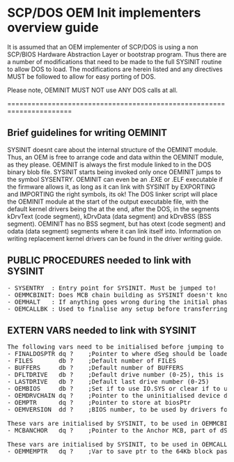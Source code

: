 # SCP/DOS OEM Init implementers overview guide 

It is assumed that an OEM implementer of SCP/DOS is using a non SCP/BIOS Hardware Abstraction Layer or bootstrap program.
Thus there are a number of modifications that need to be made to the full SYSINIT routine to allow DOS to load.
The modifications are herein listed and any directives MUST be followed to allow for easy porting of DOS.

Please note, OEMINIT MUST NOT use ANY DOS calls at all.

======================================================================

## Brief guidelines for writing OEMINIT

SYSINIT doesnt care about the internal structure of the OEMINIT module. Thus, an OEM is free to arrange code and data within the OEMINIT module, as they please. OEMINIT is always the first module linked to in the DOS binary blob file. SYSINIT starts being invoked only once OEMINIT jumps to the symbol SYSENTRY. OEMINIT can even be an .EXE or .ELF executable if the firmware allows it, as long as it can link with SYSINIT by EXPORTING and IMPORTING the right symbols, its ok! The DOS linker script will place the OEMINIT module at the start of the output executable file, with the default kernel drivers being the at the end, after the DOS, in the segments kDrvText (code segment), kDrvData (data segment) and kDrvBSS (BSS segment). OEMINIT has no BSS segment, but has otext (code segment) and odata (data segment) segments where it can link itself into. Information on writing replacement kernel drivers can be found in the driver writing guide.

## PUBLIC PROCEDURES needed to link with SYSINIT
<pre>
- SYSENTRY  : Entry point for SYSINIT. Must be jumped to!
- OEMMCBINIT: Does MCB chain building as SYSINIT doesn't know how to read any memory maps. Thats on the OEM to parse and build for us.
- OEMHALT   : If anything goes wrong during the initial phase of SYSINIT, it will use this routine to print a message and halt the machine.
- OEMCALLBK : Used to finalise any setup before transferring control to "SHELL= ". At this point, DOS is ready to be used.
</pre>

## EXTERN VARS needed to link with SYSINIT
<pre>
The following vars need to be initialised before jumping to SYSENTRY.
- FINALDOSPTR dq ?    ;Pointer to where dSeg should be loaded
- FILES       db ?    ;Default number of FILES
- BUFFERS     db ?    ;Default number of BUFFERS
- DFLTDRIVE   db ?    ;Default drive number (0-25), this is the boot drive
- LASTDRIVE   db ?    ;Default last drive number (0-25)
- OEMBIOS     db ?    ;Set if to use IO.SYS or clear if to use SCPBIOS.SYS
- OEMDRVCHAIN dq ?    ;Pointer to the uninitialised device drivers
- OEMPTR      dq ?    ;Pointer to store at biosPtr
- OEMVERSION  dd ?    ;BIOS number, to be used by drivers for id-ing

These vars are initialised by SYSINIT, to be used in OEMMCBINIT. These vars are undefined outside of OEMMCBINIT.
- MCBANCHOR   dq ?    ;Pointer to the Anchor MCB, part of dSEg

These vars are initialised by SYSINIT, to be used in OEMCALLBK. These vars are undefined outside of OEMCALLBK.
- OEMMEMPTR   dq ?    ;Var to save ptr to the 64Kb block passed to OEMCALLBK
</pre>
